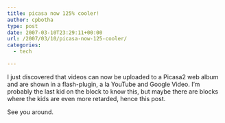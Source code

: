 ```yaml
---
title: picasa now 125% cooler!
author: cpbotha
type: post
date: 2007-03-10T23:29:11+00:00
url: /2007/03/10/picasa-now-125-cooler/
categories:
  - tech

---
```

I just discovered that videos can now be uploaded to a Picasa2 web album and are shown in a flash-plugin, a la YouTube and Google Video. I&#8217;m probably the last kid on the block to know this, but maybe there are blocks where the kids are even more retarded, hence this post.

See you around.